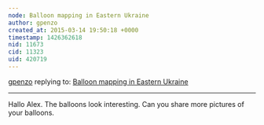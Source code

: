 ```yaml
---
node: Balloon mapping in Eastern Ukraine
author: gpenzo
created_at: 2015-03-14 19:50:18 +0000
timestamp: 1426362618
nid: 11673
cid: 11323
uid: 420719
---
```




[gpenzo](../profile/gpenzo) replying to: [Balloon mapping in Eastern Ukraine](../notes/Alex_the_Ukrainian/03-12-2015/balloon-mapping-in-eastern-ukraine)

----
Hallo Alex.
The balloons look interesting. Can you share more pictures of your balloons.